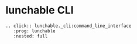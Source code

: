 # lunchable CLI

```{eval-rst}
.. click:: lunchable._cli:command_line_interface
   :prog: lunchable
   :nested: full
```
